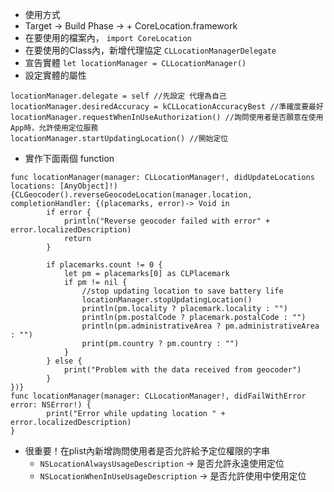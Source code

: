 * 使用方式
 * Target -> Build Phase -> + CoreLocation.framework
 * 在要使用的檔案內， `import CoreLocation`
 * 在要使用的Class內，新增代理協定 `CLLocationManagerDelegate`
 * 宣告實體 `let locationManager = CLLocationManager()`
 * 設定實體的屬性
```
locationManager.delegate = self //先設定 代理為自己
locationManager.desiredAccuracy = kCLLocationAccuracyBest //準確度要最好
locationManager.requestWhenInUseAuthorization() //詢問使用者是否願意在使用App時，允許使用定位服務
locationManager.startUpdatingLocation() //開始定位
```
 * 實作下面兩個 function
```
func locationManager(manager: CLLocationManager!, didUpdateLocations locations: [AnyObject]!) {CLGeocoder().reverseGeocodeLocation(manager.location, completionHandler: {(placemarks, error)-> Void in
        if error {
            println("Reverse geocoder failed with error" + error.localizedDescription)
            return
        }
 
        if placemarks.count != 0 {
            let pm = placemarks[0] as CLPlacemark
            if pm != nil {
                //stop updating location to save battery life
                locationManager.stopUpdatingLocation()
                println(pm.locality ? placemark.locality : "")
                println(pm.postalCode ? placemark.postalCode : "")
                println(pm.administrativeArea ? pm.administrativeArea : "")
                print(pm.country ? pm.country : "")
            }
        } else {
            print("Problem with the data received from geocoder")
        }
})}
func locationManager(manager: CLLocationManager!, didFailWithError error: NSError!) {
        print("Error while updating location " + error.localizedDescription)
}
```
 * 很重要！在plist內新增詢問使用者是否允許給予定位權限的字串
   * `NSLocationAlwaysUsageDescription` -> 是否允許永遠使用定位
   * `NSLocationWhenInUseUsageDescription` -> 是否允許使用中使用定位

  
  
  
  
  
  
  